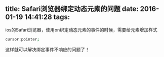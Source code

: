 title: Safari浏览器绑定动态元素的问题
date: 2016-01-19 14:41:28
tags: 
---
ios的Safari浏览器，使用on绑定动态元素的事件的时候，需要给元素增加样式
``` bash
cursor:pointer;
```
这样就可以解决绑定事件不响应的问题了！